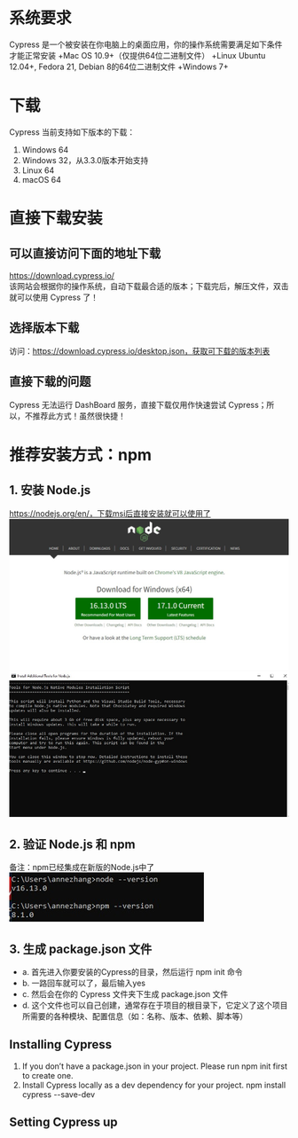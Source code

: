 # 系统要求
Cypress 是一个被安装在你电脑上的桌面应用，你的操作系统需要满足如下条件才能正常安装
+Mac OS 10.9+（仅提供64位二进制文件）
+Linux Ubuntu 12.04+, Fedora 21, Debian 8的64位二进制文件
+Windows 7+

# 下载
Cypress 当前支持如下版本的下载：
1. Windows 64
2. Windows 32，从3.3.0版本开始支持
3. Linux 64
4. macOS 64

# 直接下载安装
## 可以直接访问下面的地址下载   
https://download.cypress.io/   
该网站会根据你的操作系统，自动下载最合适的版本；下载完后，解压文件，双击就可以使用 Cypress 了！   
## 选择版本下载
访问：https://download.cypress.io/desktop.json，获取可下载的版本列表
## 直接下载的问题
Cypress 无法运行 DashBoard 服务，直接下载仅用作快速尝试 Cypress；所以，不推荐此方式！虽然很快捷！

# 推荐安装方式：npm
## 1. 安装 Node.js
https://nodejs.org/en/，下载msi后直接安装就可以使用了
<img src="https://github.com/annezhangprivate/annezhangprivate/blob/main/Cypress/Image/setup1.jpg">
<img src="https://github.com/annezhangprivate/annezhangprivate/blob/main/Cypress/Image/msi2.jpg">

## 2. 验证 Node.js 和 npm
备注：npm已经集成在新版的Node.js中了   
<img src="https://github.com/annezhangprivate/annezhangprivate/blob/main/Cypress/Image/%E9%AA%8C%E8%AF%81Node%20and%20npm.jpg">

## 3. 生成 package.json 文件
+ a. 首先进入你要安装的Cypress的目录，然后运行 npm init 命令
+ b. 一路回车就可以了，最后输入yes
+ c. 然后会在你的 Cypress 文件夹下生成  package.json  文件
+ d. 这个文件也可以自己创建，通常存在于项目的根目录下，它定义了这个项目所需要的各种模块、配置信息（如：名称、版本、依赖、脚本等）

## Installing Cypress
1. If you don’t have a package.json in your project. Please run npm init first to create one.
2. Install Cypress locally as a dev dependency for your project.
    npm install cypress --save-dev
    
## Setting Cypress up
